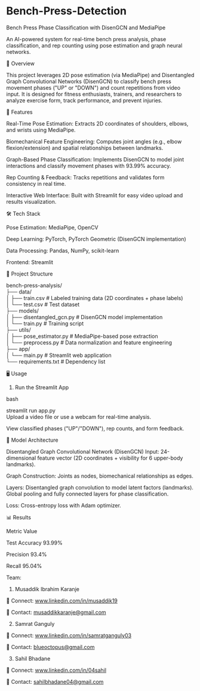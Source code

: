 # Bench-Press-Detection
Bench Press Phase Classification with DisenGCN and MediaPipe

An AI-powered system for real-time bench press analysis, phase classification, and rep counting using pose estimation and graph neural networks.

📌 Overview

This project leverages 2D pose estimation (via MediaPipe) and Disentangled Graph Convolutional Networks (DisenGCN) to classify bench press movement phases ("UP" or "DOWN") and count repetitions from video input. It is designed for fitness enthusiasts, trainers, and researchers to analyze exercise form, track performance, and prevent injuries.

🚀 Features

Real-Time Pose Estimation: Extracts 2D coordinates of shoulders, elbows, and wrists using MediaPipe.

Biomechanical Feature Engineering: Computes joint angles (e.g., elbow flexion/extension) and spatial relationships between landmarks.

Graph-Based Phase Classification: Implements DisenGCN to model joint interactions and classify movement phases with 93.99% accuracy.

Rep Counting & Feedback: Tracks repetitions and validates form consistency in real time.

Interactive Web Interface: Built with Streamlit for easy video upload and results visualization.

🛠️ Tech Stack

Pose Estimation: MediaPipe, OpenCV

Deep Learning: PyTorch, PyTorch Geometric (DisenGCN implementation)

Data Processing: Pandas, NumPy, scikit-learn

Frontend: Streamlit

📂 Project Structure

  bench-press-analysis/  
  ├── data/  
  │   ├── train.csv            # Labeled training data (2D coordinates + phase labels)  
  │   └── test.csv             # Test dataset  
  ├── models/  
  │   ├── disentangled_gcn.py  # DisenGCN model implementation  
  │   └── train.py             # Training script  
  ├── utils/  
  │   ├── pose_estimator.py    # MediaPipe-based pose extraction  
  │   └── preprocess.py        # Data normalization and feature engineering  
  ├── app/  
  │   └── main.py              # Streamlit web application  
  └── requirements.txt         # Dependency list  

🖥️ Usage
1. Run the Streamlit App

bash

streamlit run app.py  
Upload a video file or use a webcam for real-time analysis.

View classified phases ("UP"/"DOWN"), rep counts, and form feedback.

🧠 Model Architecture

Disentangled Graph Convolutional Network (DisenGCN)
Input: 24-dimensional feature vector (2D coordinates + visibility for 6 upper-body landmarks).

Graph Construction: Joints as nodes, biomechanical relationships as edges.

Layers:
Disentangled graph convolution to model latent factors (landmarks).
Global pooling and fully connected layers for phase classification.

Loss: Cross-entropy loss with Adam optimizer.

📊 Results

Metric	Value

Test Accuracy	93.99%

Precision	93.4%

Recall	95.04%

Team: 
1) Musaddik Ibrahim Karanje

  🔗 Connect: www.linkedin.com/in/musaddik19
  
  📧 Contact: musaddikkaranje@gmail.com

2) Samrat Ganguly
   
  🔗 Connect: www.linkedin.com/in/samratganguly03
  
  📧 Contact: blueoctopus@gmail.com

3) Sahil Bhadane
  
  🔗 Connect: www.linkedin.com/in/04sahil
  
  📧 Contact: sahilbhadane04@gmail.com
